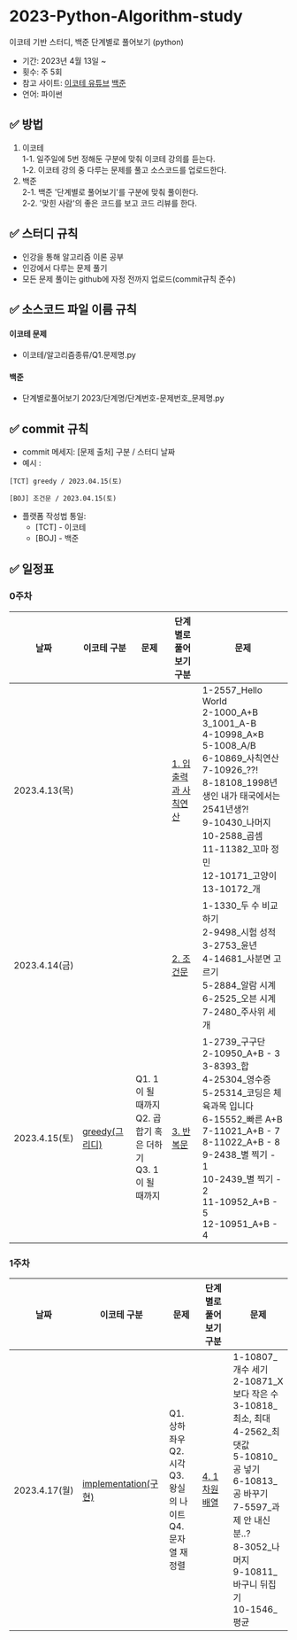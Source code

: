 # 2023-Python-Algorithm-study
이코테 기반 스터디, 백준 단계별로 풀어보기 (python)
-   기간: 2023년 4월 13일 ~
-   횟수: 주 5회
-   참고 사이트:  [이코테 유튜브](https://www.youtube.com/playlist?list=PLRx0vPvlEmdAghTr5mXQxGpHjWqSz0dgC) [백준](https://www.acmicpc.net/)
-   언어: 파이썬

## ✅  방법

1. 이코테 <br>
  1-1.  일주일에 5번 정해둔 구분에 맞춰 이코테 강의를 듣는다. <br>
  1-2.  이코테 강의 중 다루는 문제를 풀고 소스코드를 업로드한다. <br>
2. 백준 <br>
  2-1.  백준 '단계별로 풀어보기'를 구분에 맞춰 풀이한다. <br>
  2-2.  '맞힌 사람'의 좋은 코드를 보고 코드 리뷰를 한다. <br>

## ✅ 스터디 규칙
* 인강을 통해 알고리즘 이론 공부
* 인강에서 다루는 문제 풀기
* 모든 문제 풀이는 github에 자정 전까지 업로드(commit규칙 준수)

## ✅  소스코드 파일 이름 규칙
#### 이코테 문제
- 이코테/알고리즘종류/Q1.문제명.py
#### 백준
- 단계별로풀어보기 2023/단계명/단계번호-문제번호_문제명.py


## ✅ commit 규칙

-   commit 메세지: [문제 출처] 구분 / 스터디 날짜
-   예시 :

```
[TCT] greedy / 2023.04.15(토)
```
```
[BOJ] 조건문 / 2023.04.15(토)
```
-   플랫폼 작성법 통일:
    -  [TCT] - 이코테
    -  [BOJ] - 백준
  
  
## ✅  일정표

### 0주차
|**날짜**|**이코테 구분**|**문제**|**단계별로 풀어보기 구분**|**문제**|  
|--|--|--|--|--|
|2023.4.13(목)| | | [1. 입출력과 사칙연산](https://www.acmicpc.net/step/1) | 1-2557_Hello World <br> 2-1000_A+B <br> 3_1001_A-B <br> 4-10998_A×B <br> 5-1008_A/B <br> 6-10869_사칙연산 <br> 7-10926_??! <br> 8-18108_1998년생인 내가 태국에서는 2541년생?! <br> 9-10430_나머지 <br> 10-2588_곱셈 <br> 11-11382_꼬마 정민 <br> 12-10171_고양이 <br> 13-10172_개 |
|2023.4.14(금)| | | [2. 조건문](https://www.acmicpc.net/step/4) | 1-1330_두 수 비교하기 <br> 2-9498_시험 성적 <br> 3-2753_윤년 <br> 4-14681_사분면 고르기 <br> 5-2884_알람 시계 <br> 6-2525_오븐 시계 <br> 7-2480_주사위 세개 |
|2023.4.15(토)|[greedy(그리디)](https://youtu.be/2zjoKjt97vQ) | Q1. 1이 될 때까지 <br> Q2. 곱합기 혹은 더하기 <br>Q3. 1이 될 때까지 | [3. 반복문](https://www.acmicpc.net/step/3) | 1-2739_구구단 <br> 2-10950_A+B - 3 <br> 3-8393_합 <br> 4-25304_영수증 <br> 5-25314_코딩은 체육과목 입니다 <br> 6-15552_빠른 A+B <br> 7-11021_A+B - 7 <br> 8-11022_A+B - 8 <br> 9-2438_별 찍기 - 1 <br> 10-2439_별 찍기 - 2 <br> 11-10952_A+B - 5 <br> 12-10951_A+B - 4 |

### 1주차
|**날짜**|**이코테 구분**|**문제**|**단계별로 풀어보기 구분**|**문제**|  
|--|--|--|--|--|
|2023.4.17(월)| [implementation(구현)](https://youtu.be/2zjoKjt97vQ?t=1698) | Q1. 상하좌우 <br> Q2. 시각 <br> Q3. 왕실의 나이트 <br> Q4. 문자열 재정렬 | [4. 1차원 배열](https://www.acmicpc.net/step/6) | 1-10807_개수 세기 <br> 2-10871_X보다 작은 수 <br> 3-10818_최소, 최대 <br> 4-2562_최댓값 <br> 5-10810_공 넣기 <br> 6-10813_공 바꾸기 <br> 7-5597_과제 안 내신 분..? <br> 8-3052_나머지 <br> 9-10811_바구니 뒤집기 <br> 10-1546_평균 |
